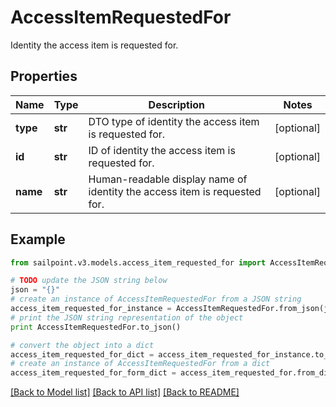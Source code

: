 # AccessItemRequestedFor

Identity the access item is requested for.

## Properties

Name | Type | Description | Notes
------------ | ------------- | ------------- | -------------
**type** | **str** | DTO type of identity the access item is requested for. | [optional] 
**id** | **str** | ID of identity the access item is requested for. | [optional] 
**name** | **str** | Human-readable display name of identity the access item is requested for. | [optional] 

## Example

```python
from sailpoint.v3.models.access_item_requested_for import AccessItemRequestedFor

# TODO update the JSON string below
json = "{}"
# create an instance of AccessItemRequestedFor from a JSON string
access_item_requested_for_instance = AccessItemRequestedFor.from_json(json)
# print the JSON string representation of the object
print AccessItemRequestedFor.to_json()

# convert the object into a dict
access_item_requested_for_dict = access_item_requested_for_instance.to_dict()
# create an instance of AccessItemRequestedFor from a dict
access_item_requested_for_form_dict = access_item_requested_for.from_dict(access_item_requested_for_dict)
```
[[Back to Model list]](../README.md#documentation-for-models) [[Back to API list]](../README.md#documentation-for-api-endpoints) [[Back to README]](../README.md)


